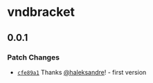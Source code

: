 # vndbracket

## 0.0.1

### Patch Changes

- [`cfe89a1`](https://github.com/haleksandre/test-tauri/commit/cfe89a1909b211dbfe40eb7c5d5d4ad252f65cd9) Thanks [@haleksandre](https://github.com/haleksandre)! - first version
